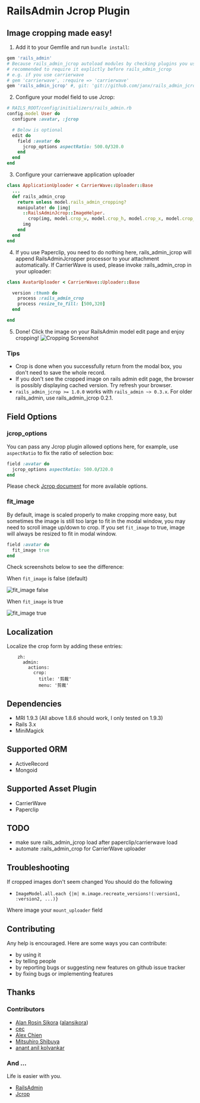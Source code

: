 # RailsAdmin Jcrop Plugin

## Image cropping made easy! ##

1. Add it to your Gemfile and run `bundle install`:

```ruby
gem 'rails_admin'
# Because rails_admin_jcrop autoload modules by checking plugins you use, it's
# recommended to require it explictly before rails_admin_jcrop
# e.g. if you use carrierwave
# gem 'carrierwave', :require => 'carrierwave'
gem 'rails_admin_jcrop' #, git: 'git://github.com/janx/rails_admin_jcrop.git'
```

2. Configure your model field to use Jcrop:

```ruby
# RAILS_ROOT/config/initializers/rails_admin.rb
config.model User do
  configure :avatar, :jcrop

  # Below is optional
  edit do
    field :avatar do
      jcrop_options aspectRatio: 500.0/320.0
    end
  end
end
```

3. Configure your carrierwave application uploader

```ruby
class ApplicationUploader < CarrierWave::Uploader::Base
  ...
  def rails_admin_crop
    return unless model.rails_admin_cropping?
    manipulate! do |img|
      ::RailsAdminJcrop::ImageHelper.
        crop(img, model.crop_w, model.crop_h, model.crop_x, model.crop_y)
      img
    end
  end
end
```

4. If you use Paperclip, you need to do nothing here, rails_admin_jcrop will append RailsAdminJcropper processor to your attachment automatically. If CarrierWave is used, please invoke  :rails_admin_crop in your uploader:

```ruby
class AvatarUploader < CarrierWave::Uploader::Base

  version :thumb do
    process :rails_admin_crop
    process resize_to_fill: [500,320]
  end

end
```

5. Done! Click the image on your RailsAdmin model edit page and enjoy cropping!
![Cropping Screenshot](https://github.com/janx/rails_admin_jcrop/raw/master/screenshots/example.png)

### Tips ###

* Crop is done when you successfully return from the modal box, you don't need to save the whole record.
* If you don't see the cropped image on rails admin edit page, the browser is possibly displaying cached version. Try refresh your browser.
* `rails_admin_jcrop >= 1.0.0` works with `rails_admin ~> 0.3.x`. For older rails_admin, use rails_admin_jcrop 0.2.1.

## Field Options ##

### jcrop_options ###

You can pass any Jcrop plugin allowed options here, for example, use `aspectRatio` to fix the ratio of selection box:

```ruby
field :avatar do
  jcrop_options aspectRatio: 500.0/320.0
end
```

Please check [Jcrop document](http://deepliquid.com/content/Jcrop_Manual.html#Setting_Options) for more available options.

### fit_image ###

By default, image is scaled properly to make cropping more easy, but sometimes the image is still too large to fit in the modal window, you may need to scroll image up/down to crop. If you set `fit_image` to true, image will always be resized to fit in modal window.

```ruby
field :avatar do
  fit_image true
end
```

Check screenshots below to see the difference:

When `fit_image` is false (default)

![fit_image false](https://github.com/janx/rails_admin_jcrop/raw/master/screenshots/fit_image_false.png)

When `fit_image` is true

![fit_image true](https://github.com/janx/rails_admin_jcrop/raw/master/screenshots/fit_image_true.png)

## Localization ##

Localize the crop form by adding these entries:

        zh:
          admin:
            actions:
              crop:
                title: '剪裁'
                menu: '剪裁'

## Dependencies ##

* MRI 1.9.3 (All above 1.8.6 should work, I only tested on 1.9.3)
* Rails 3.x
* MiniMagick

## Supported ORM ##

* ActiveRecord
* Mongoid

## Supported Asset Plugin ##

* CarrierWave
* Paperclip

## TODO ##

* make sure rails_admin_jcrop load after paperclip/carrierwave load
* automate :rails_admin_crop for CarrierWave uploader

## Troubleshooting ##

If cropped images don't seem changed
You should do the following

* `ImageModel.all.each {|m| m.image.recreate_versions!(:version1, :version2, ...)}`

Where image your `mount_uploader` field

## Contributing ##

Any help is encouraged. Here are some ways you can contribute:

* by using it
* by telling people
* by reporting bugs or suggesting new features on github issue tracker
* by fixing bugs or implementing features

## Thanks ##

### Contributors ###

* [Alan Rosin Sikora](https://github.com/alansikora) ([alansikora](https://github.com/alansikora))
* [cec](https://github.com/cec)
* [Alex Chien](https://github.com/AlexChien)
* [Mitsuhiro Shibuya](https://github.com/mshibuya)
* [anant anil kolvankar](https://github.com/anantkolvankar)

### And ... ###

Life is easier with you.

* [RailsAdmin](https://github.com/sferik/rails_admin/)
* [Jcrop](http://deepliquid.com/content/Jcrop.html)
